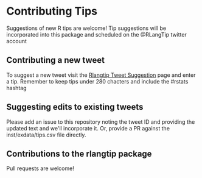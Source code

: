 # Contributing Tips

Suggestions of new R tips are welcome! Tip suggestions will be incorporated
into this package and scheduled on the @RLangTip twitter account

## Contributing a new tweet

To suggest a new tweet visit the [Rlangtip Tweet Suggestion](https://goo.gl/forms/ZOl9IHZLJDQA1cI53) page and enter a tip. Remember to
keep tips under 280 chacters and include the #rstats hashtag

## Suggesting edits to existing tweets

Please add an issue to this repository noting the tweet ID and providing the updated 
text and we'll incorporate it. Or, provide a PR against the inst/exdata/tips.csv file 
directly.

## Contributions to the rlangtip package

Pull requests are welcome!